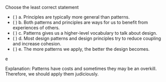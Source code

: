 <panel header="{{ icon_Q_A }} Choose the least  correct statement about principles and patterns." expanded>

<panel header="%%{{ icon_prereq }}%% Prerequisites" minimized>
  <panel src="../../designPatterns/introduction/what/unit-inElsewhere-asFlat.md" boilerplate header="{{ icon_prereq }} Design Patterns: Introduction: What" />
</panel>

<p/>

<question>
Choose the least correct statement

- ( ) a. Principles are typically more general than patterns.
- ( ) b. Both patterns and principles are ways for us to benefit from experiences of others.
- ( ) c. Patterns gives us a higher-level vocabulary to talk about design.
- ( ) d. Most design patterns and design principles try to reduce coupling and increase cohesion.
- ( ) e. The more patterns we apply, the better the design becomes.

<div slot="answer">

e

Explanation: Patterns have costs and sometimes they may be an overkill. Therefore, we should apply them judiciously.

</div>
</question>
</panel>
